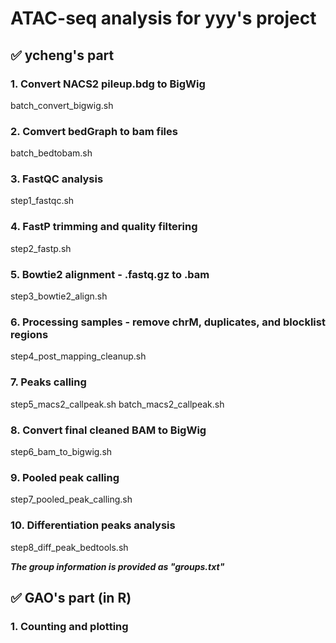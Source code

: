 # ATAC-seq analysis for yyy's project
## ✅ ycheng's part
### 1. Convert NACS2 pileup.bdg to BigWig
batch_convert_bigwig.sh

### 2. Comvert bedGraph to bam files
batch_bedtobam.sh

### 3. FastQC analysis
step1_fastqc.sh

### 4. FastP trimming and quality filtering
step2_fastp.sh

### 5. Bowtie2 alignment - .fastq.gz to .bam
step3_bowtie2_align.sh

### 6. Processing samples -  remove chrM, duplicates, and blocklist regions
step4_post_mapping_cleanup.sh

### 7. Peaks calling
step5_macs2_callpeak.sh
batch_macs2_callpeak.sh

### 8. Convert final cleaned BAM to BigWig
step6_bam_to_bigwig.sh

### 9. Pooled peak calling
step7_pooled_peak_calling.sh

### 10. Differentiation peaks analysis
step8_diff_peak_bedtools.sh

_**The group information is provided as "groups.txt"**_

## ✅ GAO's part (in R)
### 1. Counting and plotting





